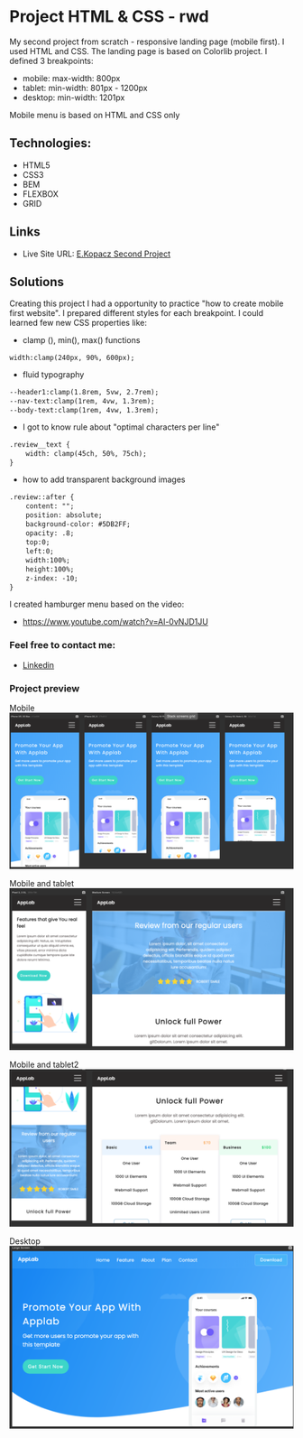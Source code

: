 # Project HTML & CSS - rwd

My second project from scratch - responsive landing page (mobile first). I used HTML and CSS. 
The landing page is based on Colorlib project. I defined 3 breakpoints:
* mobile: max-width: 800px
* tablet: min-width: 801px - 1200px
* desktop: min-width: 1201px

Mobile menu is based on HTML and CSS only

## Technologies:

* HTML5
* CSS3
* BEM
* FLEXBOX
* GRID

## Links

* Live Site URL: [E.Kopacz Second Project](https://ekopacz-first-project.netlify.app)

## Solutions
Creating this project I had a opportunity to practice "how to create mobile first website". 
I prepared different styles for each breakpoint. 
I could learned few new CSS properties like:

* clamp (), min(), max() functions

```
width:clamp(240px, 90%, 600px);
```

* fluid typography

```
--header1:clamp(1.8rem, 5vw, 2.7rem);
--nav-text:clamp(1rem, 4vw, 1.3rem);
--body-text:clamp(1rem, 4vw, 1.3rem);
```

* I got to know rule about "optimal characters per line"

```
.review__text {
    width: clamp(45ch, 50%, 75ch);
}
```

* how to add transparent background images

```
.review::after {
    content: "";
    position: absolute;
    background-color: #5DB2FF;
    opacity: .8;
    top:0;
    left:0;
    width:100%;
    height:100%;
    z-index: -10;
}
```

I created hamburger menu based on the video:
* https://www.youtube.com/watch?v=Al-0vNJD1JU 



### Feel free to contact me:

* [Linkedin](https://www.linkedin.com/in/ewelina-kopacz-929559100/)

### Project preview

Mobile
![Project-preview](./assets/preview/screen1.png)

Mobile and tablet
![Project-preview](./assets/preview/screen2.png)

Mobile and tablet2
![Project-preview](./assets/preview/screen3.png)

Desktop
![Project-preview](./assets/preview/screen4.png)